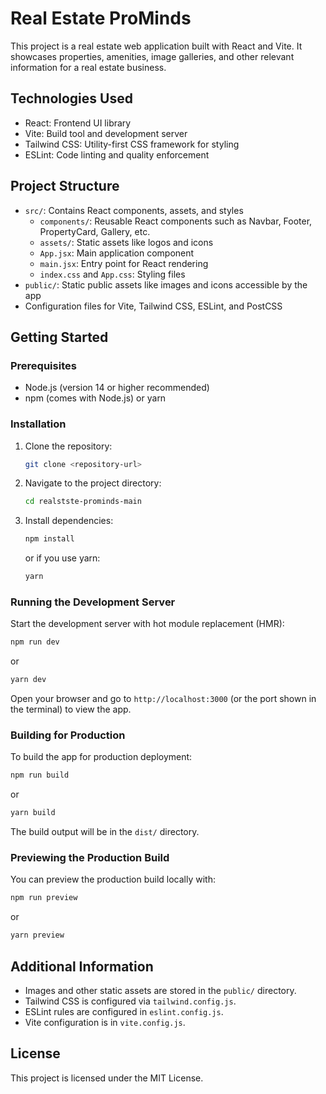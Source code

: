 # Real Estate ProMinds

This project is a real estate web application built with React and Vite. It showcases properties, amenities, image galleries, and other relevant information for a real estate business.

## Technologies Used

- React: Frontend UI library
- Vite: Build tool and development server
- Tailwind CSS: Utility-first CSS framework for styling
- ESLint: Code linting and quality enforcement

## Project Structure

- `src/`: Contains React components, assets, and styles
  - `components/`: Reusable React components such as Navbar, Footer, PropertyCard, Gallery, etc.
  - `assets/`: Static assets like logos and icons
  - `App.jsx`: Main application component
  - `main.jsx`: Entry point for React rendering
  - `index.css` and `App.css`: Styling files
- `public/`: Static public assets like images and icons accessible by the app
- Configuration files for Vite, Tailwind CSS, ESLint, and PostCSS

## Getting Started

### Prerequisites

- Node.js (version 14 or higher recommended)
- npm (comes with Node.js) or yarn

### Installation

1. Clone the repository:
   ```bash
   git clone <repository-url>
   ```
2. Navigate to the project directory:
   ```bash
   cd realstste-prominds-main
   ```
3. Install dependencies:
   ```bash
   npm install
   ```
   or if you use yarn:
   ```bash
   yarn
   ```

### Running the Development Server

Start the development server with hot module replacement (HMR):

```bash
npm run dev
```
or
```bash
yarn dev
```

Open your browser and go to `http://localhost:3000` (or the port shown in the terminal) to view the app.

### Building for Production

To build the app for production deployment:

```bash
npm run build
```
or
```bash
yarn build
```

The build output will be in the `dist/` directory.

### Previewing the Production Build

You can preview the production build locally with:

```bash
npm run preview
```
or
```bash
yarn preview
```

## Additional Information

- Images and other static assets are stored in the `public/` directory.
- Tailwind CSS is configured via `tailwind.config.js`.
- ESLint rules are configured in `eslint.config.js`.
- Vite configuration is in `vite.config.js`.

## License

This project is licensed under the MIT License.
